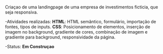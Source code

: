 Criaçao de uma landingpage de uma empresa de investimentos ficticia, que seja responsiva. 

-Atividades realizadas:
**HTML**: HTML semântico, formulário, importação de fontes, tipos de inputs.
**CSS**: Posicionamento de elementos, inserção de imagem no background, gradiente de cores, combinação de imagem e gradiente para background, responsividade da página.

-Status: **Em Construçao**
